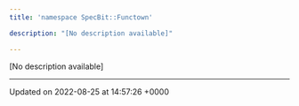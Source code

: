 ```yaml
---
title: 'namespace SpecBit::Functown'

description: "[No description available]"

---
```







[No description available]






-------------------------------

Updated on 2022-08-25 at 14:57:26 +0000